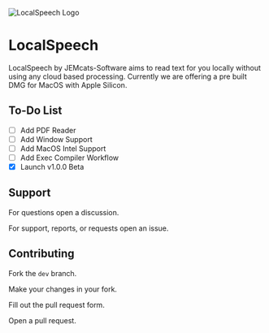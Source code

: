 ![LocalSpeech Logo](./assets/icon.png)
# LocalSpeech
LocalSpeech by JEMcats-Software aims to read text for you locally without using any cloud based processing. Currently we are offering a pre built DMG for MacOS with Apple Silicon.

## To-Do List
- [ ] Add PDF Reader
- [ ] Add Window Support
- [ ] Add MacOS Intel Support
- [ ] Add Exec Compiler Workflow
- [x] Launch v1.0.0 Beta

## Support
For questions open a discussion.

For support, reports, or requests open an issue.

## Contributing
Fork the ``dev`` branch.

Make your changes in your fork.

Fill out the pull request form.

Open a pull request.